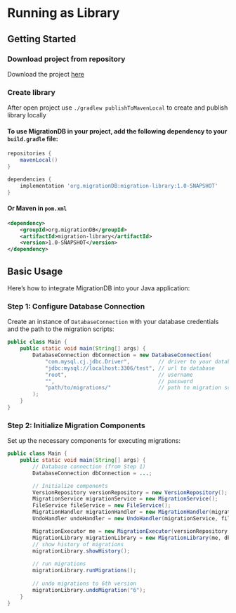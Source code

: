 # Running as Library
## Getting Started
### Download project from repository
Download the project [here]([https://github.com/KarolWojnar/migrationDB.git](https://github.com/KarolWojnar/migrationDB/archive/refs/heads/master.zip))

### Create library
After open project use `./gradlew publishToMavenLocal` to create and publish library locally

#### To use MigrationDB in your project, add the following dependency to your `build.gradle` file:
```groovy
repositories {
    mavenLocal()
}

dependencies {
    implementation 'org.migrationDB:migration-library:1.0-SNAPSHOT'
}
```
#### Or Maven in `pom.xml`
```xml
<dependency>
    <groupId>org.migrationDB</groupId>
    <artifactId>migration-library</artifactId>
    <version>1.0-SNAPSHOT</version>
</dependency>
```

## Basic Usage
Here’s how to integrate MigrationDB into your Java application:
### Step 1: Configure Database Connection
Create an instance of `DatabaseConnection` with your database credentials and the path to the migration scripts:
```java
public class Main {
    public static void main(String[] args) {
        DatabaseConnection dbConnection = new DatabaseConnection(
            "com.mysql.cj.jdbc.Driver",         // driver to your database
            "jdbc:mysql://localhost:3306/test", // url to database
            "root",                             // username
            "",                                 // password
            "path/to/migrations/"               // path to migration scripts
        );
    }
}
```
### Step 2: Initialize Migration Components
Set up the necessary components for executing migrations:
```java
public class Main {
    public static void main(String[] args) {
        // Database connection (from Step 1)
        DatabaseConnection dbConnection = ...;

        // Initialize components
        VersionRepository versionRepository = new VersionRepository();
        MigrationService migrationService = new MigrationService();
        FileService fileService = new FileService();
        MigrationHandler migrationHandler = new MigrationHandler(migrationService, fileService);
        UndoHandler undoHandler = new UndoHandler(migrationService, fileService);

        MigrationExecutor me = new MigrationExecutor(versionRepository, migrationHandler, undoHandler);
        MigrationLibrary migrationLibrary = new MigrationLibrary(me, db);
        // show history of migrations
        migrationLibrary.showHistory();
        
        // run migrations
        migrationLibrary.runMigrations();
        
        // undo migrations to 6th version
        migrationLibrary.undoMigration("6");
    }
}
```
